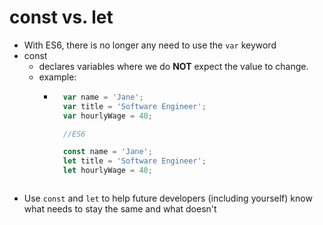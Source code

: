 # const vs. let

* With ES6, there is no longer any need to use the `var` keyword
* const
  * declares variables where we do **NOT** expect the value to change.
  * example:
    * ```javascript
        var name = 'Jane';
        var title = 'Software Engineer';
        var hourlyWage = 40;

        //ES6

        const name = 'Jane';
        let title = 'Software Engineer';
        let hourlyWage = 40;
    ``` 
* Use `const` and `let` to help future developers (including yourself) know what needs to stay the same and what doesn't
  